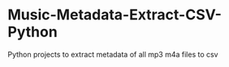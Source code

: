 # Music-Metadata-Extract-CSV-Python
Python projects to extract metadata of all mp3 m4a files to csv
